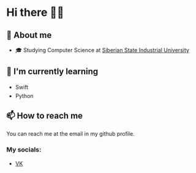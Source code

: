 # Hi there 👋🏻
## 🔖 About me
- 🎓 Studying Computer Science at [Siberian State Industrial University](https://www.sibsiu.ru/)
## 🌱 I'm currently learning
- Swift <img src="https://developer.apple.com/assets/elements/icons/swift/swift-64x64_2x.png" height="16px" width="16px">
- Python <img src="https://www.python.org/static/img/python-logo-large.c36dccadd999.png?1576869008" height="20px" width="16px">
## 📫 How to reach me
You can reach me at the email in my github profile.
### My socials:
- [VK](https://vk.com/datmc) <img src="https://m.vk.com/images/icons/favicons/fav_logo_2x.ico?8" height="16px" width="16px"> 
<!--
**dat-mc/dat-mc** is a ✨ _special_ ✨ repository because its `README.md` (this file) appears on your GitHub profile.

Here are some ideas to get you started:

- 🔭 I’m currently working on ...
- 🌱 I’m currently learning ...
- 👯 I’m looking to collaborate on ...
- 🤔 I’m looking for help with ...
- 💬 Ask me about ...
- 📫 How to reach me: ...
- 😄 Pronouns: ...
- ⚡ Fun fact: ...
-->
